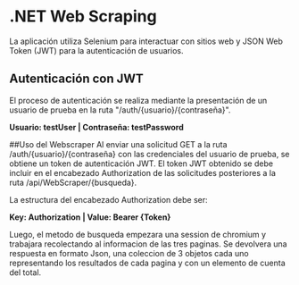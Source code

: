 # .NET Web Scraping
La aplicación utiliza Selenium para interactuar con sitios web y JSON Web Token (JWT) para la autenticación de usuarios.

## Autenticación con JWT
El proceso de autenticación se realiza mediante la presentación de un usuario de prueba en la ruta "/auth/{usuario}/{contraseña}".

**Usuario: testUser |
Contraseña: testPassword**

##Uso del Webscraper
Al enviar una solicitud GET a la ruta /auth/{usuario}/{contraseña} con las credenciales del usuario de prueba, se obtiene un token de autenticación JWT.
El token JWT obtenido se debe incluir en el encabezado Authorization de las solicitudes posteriores a la ruta /api/WebScraper/{busqueda}.

La estructura del encabezado Authorization debe ser:

**Key: Authorization |
Value: Bearer {Token}**

Luego, el metodo de busqueda empezara una session de chromium y trabajara recolectando al informacion de las tres paginas.
Se devolvera una respuesta en formato Json, una coleccion de 3 objetos cada uno representando los resultados de cada pagina y con un elemento de cuenta del total.
